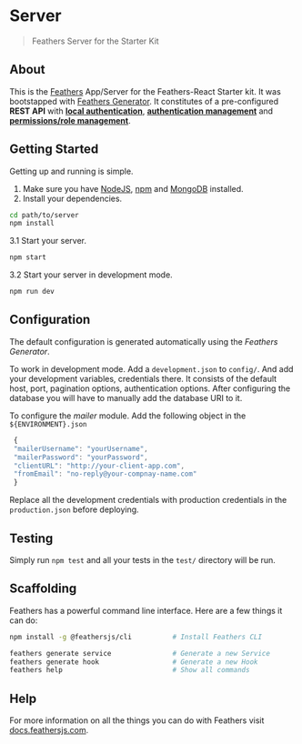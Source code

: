 # Server

> Feathers Server for the Starter Kit

## About

This is the [Feathers](http://feathersjs.com) App/Server for the Feathers-React Starter kit. It was bootstapped with [Feathers Generator](https://docs.feathersjs.com/guides/basics/generator.html). It constitutes of a pre-configured **REST API** with [**local authentication**](https://docs.feathersjs.com/api/authentication/local.html), [**authentication management**](https://github.com/feathersjs-ecosystem/feathers-authentication-management/blob/master/docs.md) and [**permissions/role management**](https://github.com/feathersjs-ecosystem/feathers-permissions).

## Getting Started

Getting up and running is simple.

1. Make sure you have [NodeJS](https://nodejs.org/), [npm](https://www.npmjs.com/) and [MongoDB](https://www.mongodb.com/) installed.
2. Install your dependencies.

```bash
cd path/to/server
npm install
```

3.1 Start your server.

```bash
npm start
```

3.2 Start your server in development mode.

```bash
npm run dev
```

## Configuration

The default configuration is generated automatically using the *Feathers Generator*.

To work in development mode. Add a `development.json` to `config/`. And add your development variables, credentials there. It consists of the default host, port, pagination options, authentication options.
After configuring the database you will have to manually add the database URI to it.

To configure the *mailer* module. Add the following object in the `${ENVIRONMENT}.json`

```js
 {
 "mailerUsername": "yourUsername",
 "mailerPassword": "yourPassword",
 "clientURL": "http://your-client-app.com",
 "fromEmail": "no-reply@your-compnay-name.com"
 }
```

Replace all the development credentials with production credentials in the `production.json` before deploying.

## Testing

Simply run `npm test` and all your tests in the `test/` directory will be run.

## Scaffolding

Feathers has a powerful command line interface. Here are a few things it can do:

```bash
npm install -g @feathersjs/cli          # Install Feathers CLI

feathers generate service               # Generate a new Service
feathers generate hook                  # Generate a new Hook
feathers help                           # Show all commands
```

## Help

For more information on all the things you can do with Feathers visit [docs.feathersjs.com](http://docs.feathersjs.com).
